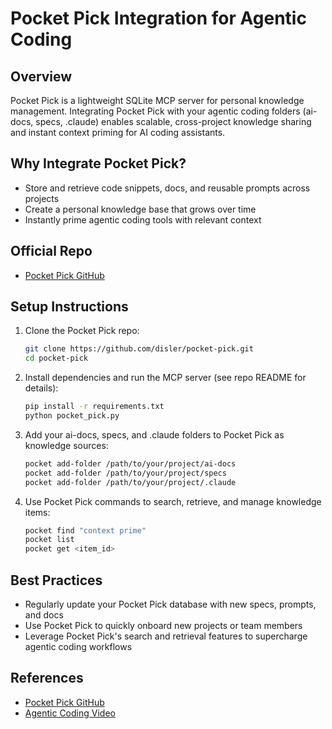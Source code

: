 # Pocket Pick Integration for Agentic Coding

## Overview
Pocket Pick is a lightweight SQLite MCP server for personal knowledge management. Integrating Pocket Pick with your agentic coding folders (ai-docs, specs, .claude) enables scalable, cross-project knowledge sharing and instant context priming for AI coding assistants.

## Why Integrate Pocket Pick?
- Store and retrieve code snippets, docs, and reusable prompts across projects
- Create a personal knowledge base that grows over time
- Instantly prime agentic coding tools with relevant context

## Official Repo
- [Pocket Pick GitHub](https://github.com/disler/pocket-pick)

## Setup Instructions
1. Clone the Pocket Pick repo:
   ```sh
   git clone https://github.com/disler/pocket-pick.git
   cd pocket-pick
   ```
2. Install dependencies and run the MCP server (see repo README for details):
   ```sh
   pip install -r requirements.txt
   python pocket_pick.py
   ```
3. Add your ai-docs, specs, and .claude folders to Pocket Pick as knowledge sources:
   ```sh
   pocket add-folder /path/to/your/project/ai-docs
   pocket add-folder /path/to/your/project/specs
   pocket add-folder /path/to/your/project/.claude
   ```
4. Use Pocket Pick commands to search, retrieve, and manage knowledge items:
   ```sh
   pocket find "context prime"
   pocket list
   pocket get <item_id>
   ```

## Best Practices
- Regularly update your Pocket Pick database with new specs, prompts, and docs
- Use Pocket Pick to quickly onboard new projects or team members
- Leverage Pocket Pick's search and retrieval features to supercharge agentic coding workflows

## References
- [Pocket Pick GitHub](https://github.com/disler/pocket-pick)
- [Agentic Coding Video](https://www.youtube.com/watch?v=hGg3nWp7afg) 
